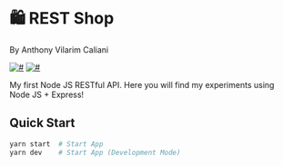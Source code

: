 # 🛍 REST Shop
By Anthony Vilarim Caliani

[![#](https://img.shields.io/badge/licence-MIT-blue.svg)](#) [![#](https://img.shields.io/badge/node-LTS-green.svg)](#)

My first Node JS RESTful API. Here you will find my experiments using Node JS + Express!

## Quick Start

```sh
yarn start  # Start App
yarn dev    # Start App (Development Mode)
```
